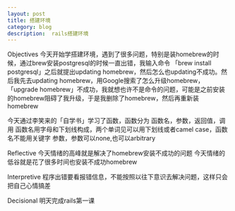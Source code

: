 ```yaml
---
layout: post
title: 搭建环境
category: blog
description:  rails搭建环境
---
```


Objectives 
今天开始学搭建环境，遇到了很多问题，特别是装homebrew的时候，通过brew安装postgresql的时候一直出错，我输入命令 「brew install postgresql」之后就提出updating homebrew，然后怎么也updating不成功。然后我先去updating homebrew，用Google搜索了怎么升级homebrew，「upgrade homebrew」不成功，我就想也许不是命令的问题，可能是之前安装的homebrew阻碍了我升级，于是我删除了homebrew，然后再重新装homebrew  

今天通过李笑来的「自学书」学习了函数，函数分为 函数名，参数，返回值，调用 
函数名用字母和下划线构成，两个单词见可以用下划线或者camel case，函数名不能用关键字 
参数，参数可以none,也可以arbitrary 

Reflective 
今天情绪的高峰就是解决了homebrew安装不成功的问题 
今天情绪的低谷就是花了很多时间也安装不成功homebrew

Interpretive
程序出错要看报错信息，不能按照以往下意识去解决问题，这样只会把自己心情搞差

Decisional 
明天完成rails第一课



